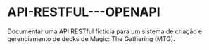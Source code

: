 # API-RESTFUL---OPENAPI
Documentar uma API RESTful fictícia para um sistema de criação e gerenciamento de decks de Magic: The Gathering (MTG).
